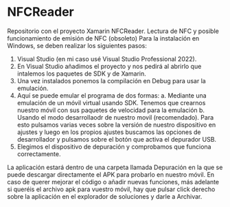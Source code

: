 # NFCReader
Repositorio con el proyecto Xamarin NFCReader. Lectura de NFC y posible funcionamiento de emisión de NFC (obsoleto)
Para la instalación en Windows, se deben realizar los siguientes pasos:
  1. Visual Studio (en mi caso usé Visual Studio Professional 2022).
  2. En Visual Studio añadimos el proyecto y nos pedirá al abrirlo que intalemos los paquetes de SDK y de Xamarin.
  3. Una vez instalados ponemos la compilación en Debug para usar la emulación.
  4. Aquí se puede emular el programa de dos formas:
     a. Mediante una emulación de un móvil virtual usando SDK. Tenemos que crearnos nuestro móvil con sus paquetes de velocidad para la emulación
     b. Usando el modo desarrollaodr de nuestro movil (recomendado). Para esto pulsamos varias veces sobre la versión de nuestro dispositivo en ajustes
        y luego en los propios ajustes buscamos las opciones de desarrollador y pulsamos sobre el botón que activa el depurador USB.
  5. Elegimos el dispositivo de depuración y comprobamos que funciona correctamente.

La aplicación estará dentro de una carpeta llamada Depuración en la que se puede descargar directamente el APK para probarlo en nuestro móvil. En caso de querer
mejorar el código o añadir nuevas funciones, más adelante si queréis el archivo apk para vuestro móvil, hay que pulsar click derecho sobre la aplicación en el 
explorador de soluciones y darle a Archivar.
